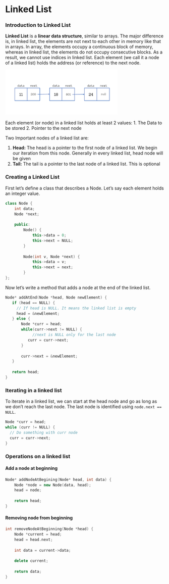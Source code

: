 # Linked List

### Introduction to Linked List

**Linked List** is a **linear data structure**, similar to arrays. The major difference is, in linked list, the elements are not next to each other in memory like that in arrays. In array, the elements occupy a continuous block of memory, whereas in linked list, the elements do not occupy consecutive blocks. As a result, we cannot use indices in linked list. Each element (we call it a node of a linked list) holds the address (or reference) to the next node. 

![](images/images.png)

Each element (or node) in a linked list holds at least 2 values:
    1. The Data to be stored
    2. Pointer to the next node

Two Important nodes of a linked list are:
1. **Head:** The head is a pointer to the first node of a linked list. We begin our iteration from this node. Generally in every linked list, head node will be given
2. **Tail:** The tail is a pointer to the last node of a linked list. This is optional 

### Creating a Linked List

First let’s define a class that describes a Node. Let’s say each element holds an integer value.

``` cpp
class Node {
    int data;
    Node *next;

    public:
        Node() {
            this->data = 0;
            this->next = NULL;
        }

        Node(int v, Node *next) {
            this->data = v;
            this->next = next;
        }
};
```

Now let’s write a method that adds a node at the end of the linked list.
``` cpp
Node* addAtEnd(Node *head, Node newElement) {
   if (head == NULL) {
     // If head is NULL. It means the linked list is empty
     head = &newElement;
   } else {
	   Node *curr = head;
	   while(curr->next != NULL) {
		    //next is NULL only for the last node
	      curr = curr->next;
	   }
	   
	   curr->next = &newElement;
   }
   
   return head;
}
```

### Iterating in a linked list
To iterate in a linked list, we can start at the head node and go as long as we don’t reach the last node. The last node is identified using `node.next == NULL`.

``` cpp
Node *curr = head;
while (curr != NULL) {
  // Do something with curr node
  curr = curr->next;
}
```

### Operations on a linked list
#### Add a node at beginning
``` cpp
Node* addNodeAtBegining(Node* head, int data) {
    Node *node = new Node(data, head);
    head = node;

    return head;
}
```

#### Removing node from beginning
``` cpp
int removeNodeAtBeginning(Node *head) {
    Node *current = head;
    head = head.next;

    int data = current->data;

    delete current;

    return data;
}
```
